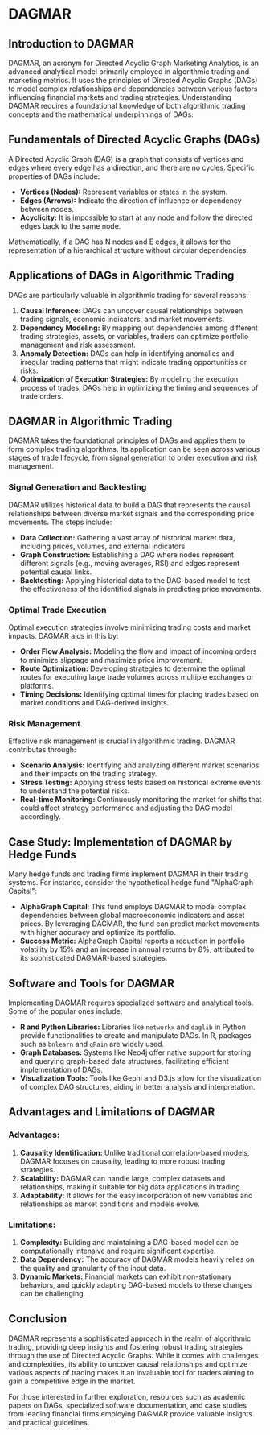 # DAGMAR

## Introduction to DAGMAR

DAGMAR, an acronym for Directed Acyclic Graph Marketing Analytics, is an advanced analytical model primarily employed in algorithmic trading and marketing metrics. It uses the principles of Directed Acyclic Graphs (DAGs) to model complex relationships and dependencies between various factors influencing financial markets and trading strategies. Understanding DAGMAR requires a foundational knowledge of both algorithmic trading concepts and the mathematical underpinnings of DAGs.

## Fundamentals of Directed Acyclic Graphs (DAGs)

A Directed Acyclic Graph (DAG) is a graph that consists of vertices and edges where every edge has a direction, and there are no cycles. Specific properties of DAGs include:
- **Vertices (Nodes):** Represent variables or states in the system.
- **Edges (Arrows):** Indicate the direction of influence or dependency between nodes.
- **Acyclicity:** It is impossible to start at any node and follow the directed edges back to the same node.

Mathematically, if a DAG has N nodes and E edges, it allows for the representation of a hierarchical structure without circular dependencies.

## Applications of DAGs in Algorithmic Trading

DAGs are particularly valuable in algorithmic trading for several reasons:
1. **Causal Inference:** DAGs can uncover causal relationships between trading signals, economic indicators, and market movements.
2. **Dependency Modeling:** By mapping out dependencies among different trading strategies, assets, or variables, traders can optimize portfolio management and risk assessment.
3. **Anomaly Detection:** DAGs can help in identifying anomalies and irregular trading patterns that might indicate trading opportunities or risks.
4. **Optimization of Execution Strategies:** By modeling the execution process of trades, DAGs help in optimizing the timing and sequences of trade orders.

## DAGMAR in Algorithmic Trading

DAGMAR takes the foundational principles of DAGs and applies them to form complex trading algorithms. Its application can be seen across various stages of trade lifecycle, from signal generation to order execution and risk management.

### Signal Generation and Backtesting

DAGMAR utilizes historical data to build a DAG that represents the causal relationships between diverse market signals and the corresponding price movements. The steps include:
- **Data Collection:** Gathering a vast array of historical market data, including prices, volumes, and external indicators.
- **Graph Construction:** Establishing a DAG where nodes represent different signals (e.g., moving averages, RSI) and edges represent potential causal links.
- **Backtesting:** Applying historical data to the DAG-based model to test the effectiveness of the identified signals in predicting price movements.

### Optimal Trade Execution

Optimal execution strategies involve minimizing trading costs and market impacts. DAGMAR aids in this by:
- **Order Flow Analysis:** Modeling the flow and impact of incoming orders to minimize slippage and maximize price improvement.
- **Route Optimization:** Developing strategies to determine the optimal routes for executing large trade volumes across multiple exchanges or platforms.
- **Timing Decisions:** Identifying optimal times for placing trades based on market conditions and DAG-derived insights.

### Risk Management

Effective risk management is crucial in algorithmic trading. DAGMAR contributes through:
- **Scenario Analysis:** Identifying and analyzing different market scenarios and their impacts on the trading strategy.
- **Stress Testing:** Applying stress tests based on historical extreme events to understand the potential risks.
- **Real-time Monitoring:** Continuously monitoring the market for shifts that could affect strategy performance and adjusting the DAG model accordingly.

## Case Study: Implementation of DAGMAR by Hedge Funds

Many hedge funds and trading firms implement DAGMAR in their trading systems. For instance, consider the hypothetical hedge fund "AlphaGraph Capital":
- **AlphaGraph Capital**: This fund employs DAGMAR to model complex dependencies between global macroeconomic indicators and asset prices. By leveraging DAGMAR, the fund can predict market movements with higher accuracy and optimize its portfolio.
- **Success Metric:** AlphaGraph Capital reports a reduction in portfolio volatility by 15% and an increase in annual returns by 8%, attributed to its sophisticated DAGMAR-based strategies.

## Software and Tools for DAGMAR

Implementing DAGMAR requires specialized software and analytical tools. Some of the popular ones include:
- **R and Python Libraries:** Libraries like `networkx` and `daglib` in Python provide functionalities to create and manipulate DAGs. In R, packages such as `bnlearn` and `gRain` are widely used.
- **Graph Databases:** Systems like Neo4j offer native support for storing and querying graph-based data structures, facilitating efficient implementation of DAGs.
- **Visualization Tools:** Tools like Gephi and D3.js allow for the visualization of complex DAG structures, aiding in better analysis and interpretation.

## Advantages and Limitations of DAGMAR

### Advantages:
1. **Causality Identification:** Unlike traditional correlation-based models, DAGMAR focuses on causality, leading to more robust trading strategies.
2. **Scalability:** DAGMAR can handle large, complex datasets and relationships, making it suitable for big data applications in trading.
3. **Adaptability:** It allows for the easy incorporation of new variables and relationships as market conditions and models evolve.

### Limitations:
1. **Complexity:** Building and maintaining a DAG-based model can be computationally intensive and require significant expertise.
2. **Data Dependency:** The accuracy of DAGMAR models heavily relies on the quality and granularity of the input data.
3. **Dynamic Markets:** Financial markets can exhibit non-stationary behaviors, and quickly adapting DAG-based models to these changes can be challenging.

## Conclusion

DAGMAR represents a sophisticated approach in the realm of algorithmic trading, providing deep insights and fostering robust trading strategies through the use of Directed Acyclic Graphs. While it comes with challenges and complexities, its ability to uncover causal relationships and optimize various aspects of trading makes it an invaluable tool for traders aiming to gain a competitive edge in the market.

For those interested in further exploration, resources such as academic papers on DAGs, specialized software documentation, and case studies from leading financial firms employing DAGMAR provide valuable insights and practical guidelines.